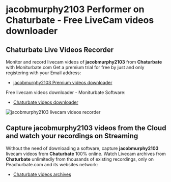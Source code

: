 # jacobmurphy2103 Performer on Chaturbate - Free LiveCam videos downloader

## Chaturbate Live Videos Recorder

Monitor and record livecam videos of **jacobmurphy2103** from **Chaturbate** with Moniturbate.com
Get a premium trial for free by just and only registering with your Email address:
* [jacobmurphy2103 Premium videos downloader](https://moniturbate.com/request-demo-licence-key.html)

Free livecam videos downloader - Moniturbate Software:
* [Chaturbate videos downloader](https://moniturbate.com/moniturbate-download-software.html)

![jacobmurphy2103 livecam videos recorder](https://peachurnet.com/templates/moniturbate-software.png)


## Capture jacobmurphy2103 videos from the Cloud and watch your recordings on Streaming

Without the need of downloading a software, capture **jacobmurphy2103** livecam videos from **Chaturbate** 100% online.
Watch Livecam archives from **Chaturbate** unlimitedly from thousands of existing recordings, only on Peachurbate.com and its websites network:
* [Chaturbate videos archives](https://peachurnet.com/)